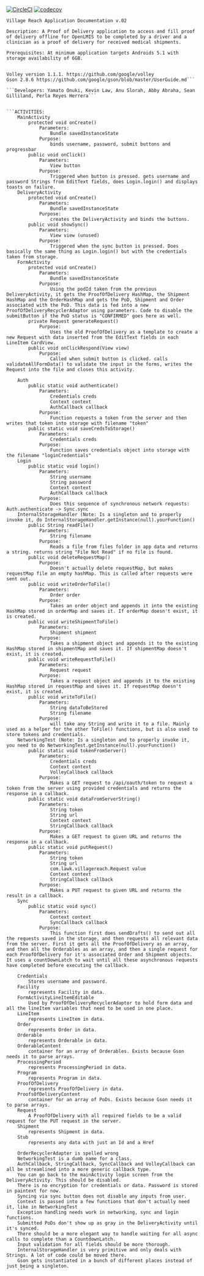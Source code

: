 [![CircleCI](https://circleci.com/gh/UnTamedLaw/VillageReach.svg?style=svg)](https://circleci.com/gh/UnTamedLaw/VillageReach)
[![codecov](https://codecov.io/gh/UnTamedLaw/VillageReach/branch/master/graph/badge.svg)](https://codecov.io/gh/UnTamedLaw/VillageReach)

```Village Reach Application Documentation v.02```

```Description: A Proof of Delivery application to access and fill proof of delivery offline for OpenLMIS to be completed by a driver and a clinician as a proof of delivery for received medical shipments.```

```Prerequisites: At minimum application targets Androids 5.1 with storage availability of 6GB.```

```Dependencies:

Volley version 1.1.1. https://github.com/google/volley 
Gson 2.8.6 https://github.com/google/gson/blob/master/UserGuide.md```

```Developers: Yamato Onuki, Kevin Law, Anu Slorah, Abby Abraha, Sean Gilliland, Perla Reyes Herrera```
 

```ACTIVITIES:
	MainActivity
		protected void onCreate()
			Parameters:
				Bundle savedInstanceState
			Purpose:
				binds username, password, submit buttons and progressbar
		public void onClick()
			Parameters:
				View button
			Purpose:
				Triggered when button is pressed. gets username and password Strings from EditText fields, does Login.login() and displays toasts on failure.
	DeliveryActivity
		protected void onCreate()
			Parameters:
				Bundle savedInstanceState 
			Purpose:
				creates the DeliveryActivity and binds the buttons.
		public void showSync()
			Parameters:
				View view (unused)
			Purpose:
				Triggered when the sync button is pressed. Does basically the same thing as Login.login() but with the credentials taken from storage.
	FormActivity
		protected void onCreate()
			Parameters:
				Bundle savedInstanceState
			Purpose:
				Using the podId taken from the previous DeliveryActivity, it gets the ProofOfDelivery HashMap, the Shipment HashMap and the OrderHashMap and gets the PoD, Shipment and Order associated with the PoD. This data is fed into a new ProofOfDeliveryRecyclerAdaptor using parameters. Code to disable the submitButton if the PoD status is "CONFIRMED" goes here as well.
		private Request generateRequest()
			Purpose:
				Uses the old ProofOfDelivery as a template to create a new Request with data inserted from the EditText fields in each LineItem CardView.
		public void onClickRespond(View view)
			Purpose:
				Called when submit button is clicked. calls validateAllFormData() to validate the input in the forms, writes the Request into the file and closes this activity.
```
```CLASSES:
	Auth
		public static void authenticate()
			Parameters:
				Credentials creds
				Context context
				AuthCallback callback
			Purpose:
				Function requests a token from the server and then writes that token into storage with filename "token"
		public static void saveCredsToStorage()
			Parameters:
				Credentials creds
			Purpose:
				Function saves credentials object into storage with the filename "loginCredentials"
	Login
		public static void login()
			Parameters:
				String username
				String password
				Context context
				AuthCallback callback
			Purpose:
				Does this sequence of synchronous network requests: Auth.authenticate -> Sync.sync
	InternalStorageHandler (Note: Is a singleton and to properly invoke it, do InternalStorageHandler.getInstance(null).yourFunction()
		public String readFile()
			Parameters:
				String filename
			Purpose:
				Reads a file from files folder in app data and returns a string. returns string "File Not Read" if no file is found.
		public void deleteRequestMap()
			Purpose:
				Doesn't actually delete requestMap, but makes requestMap file an empty hashMap. This is called after requests were sent out.
		public void writeOrderToFile()
			Parameters:
				Order order
			Purpose:
				Takes an order object and appends it into the existing HashMap stored in orderMap and saves it. If orderMap doesn't exist, it is created.
		public void writeShipmentToFile()
			Parameters:
				Shipment shipment
			Purpose:
				Takes a shipment object and appends it to the existing HashMap stored in shipmentMap and saves it. If shipmentMap doesn't exist, it is created.
		public void writeRequestToFile()
			Parameters:
				Request request
			Purpose:
				Takes a request object and appends it to the existing HashMap stored in requestMap and saves it. If requestMap doesn't exist, it is created.
		public void writeToFile()
			Parameters:
				String dataToBeStored
				String filename
			Purpose:
				will take any String and write it to a file. Mainly used as a helper for the other ToFile() functions, but is also used to store tokens and credentials.
	NetworkingTest (Note: Is a singleton and to properly invoke it, you need to do NetworkingTest.getInstance(null).yourFunction()
		public static void tokenFromServer()
			Parameters:
				Credentials creds
				Context context
				VolleyCallback callback
			Purpose:
				Makes a GET request to /api/oauth/token to request a token from the server using provided credentials and returns the response in a callback.
		public static void dataFromServerString()
			Parameters:
				String token
				String url
				Context context
				StringCallback callback
			Purpose:
				Makes a GET request to given URL and returns the response in a callback.
		public static void putRequest()
			Parameters:
				String token
				String url
				com.lawk.villagereach.Request value
				Context context
				StringCallback callback
			Purpose:
				Makes a PUT request to given URL and returns the result in a callback.
	Sync
		public static void sync()
			Parameters:
				Context context
				SyncCallback callback
			Purpose:
				This function first does sendDrafts() to send out all the requests saved in the storage, and then requests all relevant data from the server. First it gets all the ProofOfDelivery as an array, and then all the Orderables as an array, and then a single request for each ProofOfDelivery for it's associated Order and Shipment objects. It uses a countDownLatch to wait until all these asynchronous requests have completed before executing the callback.
```	
```DATA OBJECTS:
	Credentials
		Stores username and password.
	Facility
		represents Facility in data.
	FormActivityLineItemEditable
		Used by ProofOfDeliveryRecyclerAdaptor to hold form data and all the lineItem variables that need to be used in one place.
	LineItem
		represents LineItem in data.
	Order
		represents Order in data.
	Orderable
		represents Orderable in data.
	OrderableContent
		container for an array of Orderables. Exists because Gson needs it to parse arrays.
	ProcessingPeriod
		represents ProcessingPeriod in data.
	Program
		represents Program in data.
	ProofOfDelivery
		represents ProofOfDelivery in data.
	ProofsOfDeliveryContent
		container for an array of PoDs. Exists because Gson needs it to parse arrays.
	Request
		A ProofOfDelivery with all required fields to be a valid request for the PUT request in the server. 
	Shipment
		represents Shipment in data.
	Stub
		represents any data with just an Id and a Href
```
```ISSUES:
	OrderRecyclerAdapter is spelled wrong
	NetworkingTest is a dumb name for a class.
	AuthCallback, StringCallback, SyncCallback and VolleyCallback can all be streamlined into a more generic callback type.
	You can go back to the mainActivity login screen from the DeliveryActivity. This should be disabled.
	There is no encryption for credentials or data. Password is stored in paintext for now. 
	Syncing via sync button does not disable any inputs from user. 
	Context is passed into a few functions that don't actually need it, like in NetworkingTest
	Exception handling needs work in networking, sync and login functions.
	Submitted PoDs don't show up as gray in the DeliveryActivity until it's synced.
	There should be a more elegant way to handle waiting for all async calls to complete than a CountdownLatch.
	Input validation for all fields should be more thorough. 
	InternalStorageHandler is very primitive and only deals with Strings. A lot of code could be moved there.
	Gson gets instantiated in a bunch of different places instead of just being a singleton.
	```

